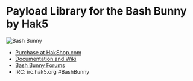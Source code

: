 # Payload Library for the Bash Bunny by Hak5

![Bash Bunny](https://www.hak5.org/wp-content/uploads/2017/10/icon3-169x169.png)

* [Purchase at HakShop.com](https://hakshop.com/products/bash-bunny "Purchase at HakShop.com")
* [Documentation and Wiki](http://wiki.bashbunny.com/#!index.md "Documentation and Wiki")
* [Bash Bunny Forums](https://forums.hak5.org/index.php?/forum/92-bash-bunny/ "Bash Bunny Forums")
* IRC: irc.hak5.org #BashBunny
